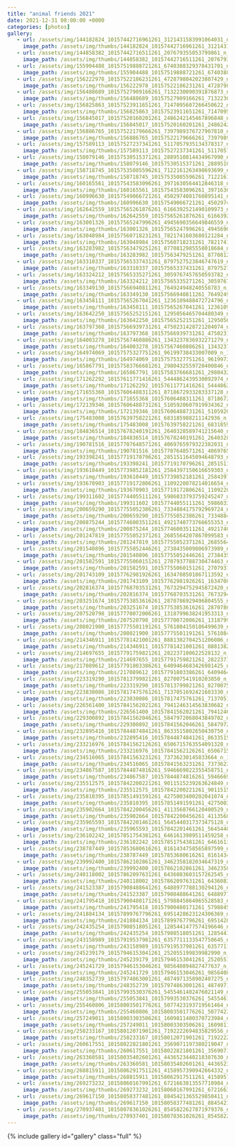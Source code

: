 ```yaml
---
title: "animal friends 2021"
date: 2021-12-31 08:00:00 +0000
categories: [photos]
gallery:
   - url: /assets/img/144182824_10157442716961261_3121431583991064031_n_10157442716941261.jpg
     image_path: /assets/img/thumbs/144182824_10157442716961261_3121431583991064031_n_10157442716941261.png
   - url: /assets/img/144858382_10157442716511261_207679355053799861_n_10157442716506261.jpg
     image_path: /assets/img/thumbs/144858382_10157442716511261_207679355053799861_n_10157442716506261.png
   - url: /assets/img/155904488_10157519888721261_6740388329378431701_n_10157519888716261.jpg
     image_path: /assets/img/thumbs/155904488_10157519888721261_6740388329378431701_n_10157519888716261.png
   - url: /assets/img/156222978_10157522186231261_4728798042023807429_n_10157522186226261.jpg
     image_path: /assets/img/thumbs/156222978_10157522186231261_4728798042023807429_n_10157522186226261.png
   - url: /assets/img/156488689_10157527909166261_7132230090391876873_n_10157527909161261.jpg
     image_path: /assets/img/thumbs/156488689_10157527909166261_7132230090391876873_n_10157527909161261.png
   - url: /assets/img/156825863_10157523911651261_7147095607266450622_n_10157523911646261.jpg
     image_path: /assets/img/thumbs/156825863_10157523911651261_7147095607266450622_n_10157523911646261.png
   - url: /assets/img/156845017_10157520160201261_2486242145467896848_n_10157520160196261.jpg
     image_path: /assets/img/thumbs/156845017_10157520160201261_2486242145467896848_n_10157520160196261.png
   - url: /assets/img/156886765_10157522179666261_7397989376727907810_n_10157522179656261.jpg
     image_path: /assets/img/thumbs/156886765_10157522179666261_7397989376727907810_n_10157522179656261.png
   - url: /assets/img/157589113_10157527237341261_5117057935134378317_n_10157527237336261.jpg
     image_path: /assets/img/thumbs/157589113_10157527237341261_5117057935134378317_n_10157527237336261.png
   - url: /assets/img/158079146_10157530515371261_2889510814434967990_n_10157530515366261.jpg
     image_path: /assets/img/thumbs/158079146_10157530515371261_2889510814434967990_n_10157530515366261.png
   - url: /assets/img/158718745_10157535085596261_7122161263498693699_n_10157535085591261.jpg
     image_path: /assets/img/thumbs/158718745_10157535085596261_7122161263498693699_n_10157535085591261.png
   - url: /assets/img/160165561_10157543583096261_3971630564412846318_n_10157543583086261.jpg
     image_path: /assets/img/thumbs/160165561_10157543583096261_3971630564412846318_n_10157543583086261.png
   - url: /assets/img/160996630_10157549066721261_4502974081760895141_n_10157549066711261.jpg
     image_path: /assets/img/thumbs/160996630_10157549066721261_4502974081760895141_n_10157549066711261.png
   - url: /assets/img/162642559_10157565261876261_6166392521490109973_n_10157565261871261.jpg
     image_path: /assets/img/thumbs/162642559_10157565261876261_6166392521490109973_n_10157565261871261.png
   - url: /assets/img/163001326_10157565247996261_4945690356649846559_n_10157565247991261.jpg
     image_path: /assets/img/thumbs/163001326_10157565247996261_4945690356649846559_n_10157565247991261.png
   - url: /assets/img/163048984_10157560718231261_7821741603680121284_n_10157560718226261.jpg
     image_path: /assets/img/thumbs/163048984_10157560718231261_7821741603680121284_n_10157560718226261.png
   - url: /assets/img/163283982_10157563479251261_8770812985558018684_n_10157563479246261.jpg
     image_path: /assets/img/thumbs/163283982_10157563479251261_8770812985558018684_n_10157563479246261.png
   - url: /assets/img/163310337_10157565337431261_8797527523846747619_n_10157565337426261.jpg
     image_path: /assets/img/thumbs/163310337_10157565337431261_8797527523846747619_n_10157565337426261.png
   - url: /assets/img/163324212_10157565335271261_3059767457650593782_n_10157565335266261.jpg
     image_path: /assets/img/thumbs/163324212_10157565335271261_3059767457650593782_n_10157565335266261.png
   - url: /assets/img/163349130_10157566940811261_764924948240558783_n_10157566940806261.jpg
     image_path: /assets/img/thumbs/163349130_10157566940811261_764924948240558783_n_10157566940806261.png
   - url: /assets/img/163458111_10157565267041261_1236109488472724796_n_10157565267036261.jpg
     image_path: /assets/img/thumbs/163458111_10157565267041261_1236109488472724796_n_10157565267036261.png
   - url: /assets/img/163642250_10157565252151261_1295056465704480349_n_10157565252131261.jpg
     image_path: /assets/img/thumbs/163642250_10157565252151261_1295056465704480349_n_10157565252131261.png
   - url: /assets/img/163797368_10157566939731261_4750231428721204074_n_10157566939726261.jpg
     image_path: /assets/img/thumbs/163797368_10157566939731261_4750231428721204074_n_10157566939726261.png
   - url: /assets/img/164003278_10157567460886261_1343237836932271279_n_10157567460881261.jpg
     image_path: /assets/img/thumbs/164003278_10157567460886261_1343237836932271279_n_10157567460881261.png
   - url: /assets/img/164974069_10157575327751261_96199738433007009_n_10157575327746261.jpg
     image_path: /assets/img/thumbs/164974069_10157575327751261_96199738433007009_n_10157575327746261.png
   - url: /assets/img/165867791_10157583766681261_2980432559720400846_n_10157583766676261.jpg
     image_path: /assets/img/thumbs/165867791_10157583766681261_2980432559720400846_n_10157583766676261.png
   - url: /assets/img/171262292_10157611771416261_5444862439530092974_n_10157611771411261.jpg
     image_path: /assets/img/thumbs/171262292_10157611771416261_5444862439530092974_n_10157611771411261.png
   - url: /assets/img/171655368_10157606488311261_8718672933283337128_n_10157606488306261.jpg
     image_path: /assets/img/thumbs/171655368_10157606488311261_8718672933283337128_n_10157606488306261.png
   - url: /assets/img/172139346_10157606488731261_5105920607919934362_n_10157606488726261.jpg
     image_path: /assets/img/thumbs/172139346_10157606488731261_5105920607919934362_n_10157606488726261.png
   - url: /assets/img/175483008_10157639758221261_683185988211142936_n_10157639758216261.jpg
     image_path: /assets/img/thumbs/175483008_10157639758221261_683185988211142936_n_10157639758216261.png
   - url: /assets/img/184836514_10157678240191261_2640328589741215640_n_10157678240181261.jpg
     image_path: /assets/img/thumbs/184836514_10157678240191261_2640328589741215640_n_10157678240181261.png
   - url: /assets/img/190781516_10157707648571261_4069765979322382031_n_10157707648566261.jpg
     image_path: /assets/img/thumbs/190781516_10157707648571261_4069765979322382031_n_10157707648566261.png
   - url: /assets/img/193398241_10157719170796261_2851511645094648793_n_10157719170791261.jpg
     image_path: /assets/img/thumbs/193398241_10157719170796261_2851511645094648793_n_10157719170791261.png
   - url: /assets/img/193610449_10157739852181261_2584397150616659303_n_10157739852176261.jpg
     image_path: /assets/img/thumbs/193610449_10157739852181261_2584397150616659303_n_10157739852176261.png
   - url: /assets/img/193670903_10157719172806261_1109220078214016654_n_10157719172801261.jpg
     image_path: /assets/img/thumbs/193670903_10157719172806261_1109220078214016654_n_10157719172801261.png
   - url: /assets/img/199311602_10157744055111261_5986033793759245247_n_10157744055106261.jpg
     image_path: /assets/img/thumbs/199311602_10157744055111261_5986033793759245247_n_10157744055106261.png
   - url: /assets/img/200659290_10157755052386261_7334884175792969724_n_10157755052376261.jpg
     image_path: /assets/img/thumbs/200659290_10157755052386261_7334884175792969724_n_10157755052376261.png
   - url: /assets/img/200875244_10157746003511261_4921740773766655353_n_10157746003506261.jpg
     image_path: /assets/img/thumbs/200875244_10157746003511261_4921740773766655353_n_10157746003506261.png
   - url: /assets/img/201247819_10157755052371261_2685564207867099583_n_10157755052356261.jpg
     image_path: /assets/img/thumbs/201247819_10157755052371261_2685564207867099583_n_10157755052356261.png
   - url: /assets/img/201540896_10157755052446261_2738435009806973989_n_10157755052441261.jpg
     image_path: /assets/img/thumbs/201540896_10157755052446261_2738435009806973989_n_10157755052441261.png
   - url: /assets/img/201582591_10157755060151261_2707937788730474463_n_10157755060131261.jpg
     image_path: /assets/img/thumbs/201582591_10157755060151261_2707937788730474463_n_10157755060131261.png
   - url: /assets/img/201743109_10157762981926261_1634708501867113592_n_10157762981921261.jpg
     image_path: /assets/img/thumbs/201743109_10157762981926261_1634708501867113592_n_10157762981921261.png
   - url: /assets/img/202816374_10157768703531261_7673294752945872420_n_10157768703521261.jpg
     image_path: /assets/img/thumbs/202816374_10157768703531261_7673294752945872420_n_10157768703521261.png
   - url: /assets/img/203251674_10157753853616261_2870786929496804555_n_10157753853611261.jpg
     image_path: /assets/img/thumbs/203251674_10157753853616261_2870786929496804555_n_10157753853611261.png
   - url: /assets/img/207520798_10157770072006261_1318799638241953313_n_10157770072001261.jpg
     image_path: /assets/img/thumbs/207520798_10157770072006261_1318799638241953313_n_10157770072001261.png
   - url: /assets/img/208021900_10157775501191261_5761084150186499639_n_10157775501181261.jpg
     image_path: /assets/img/thumbs/208021900_10157775501191261_5761084150186499639_n_10157775501181261.png
   - url: /assets/img/214346911_10157781421001261_8881382704251206086_n_10157781420986261.jpg
     image_path: /assets/img/thumbs/214346911_10157781421001261_8881382704251206086_n_10157781420986261.png
   - url: /assets/img/214697655_10157791759821261_282237100622528132_n_10157791759816261.jpg
     image_path: /assets/img/thumbs/214697655_10157791759821261_282237100622528132_n_10157791759816261.png
   - url: /assets/img/217089612_10157791803386261_6409464683426981425_n_10157791803376261.jpg
     image_path: /assets/img/thumbs/217089612_10157791803386261_6409464683426981425_n_10157791803376261.png
   - url: /assets/img/223319290_10157813799821261_827007541910203850_n_10157813799806261.jpg
     image_path: /assets/img/thumbs/223319290_10157813799821261_827007541910203850_n_10157813799806261.png
   - url: /assets/img/223830086_10157817475761261_7137051692421603330_n_10157817475741261.jpg
     image_path: /assets/img/thumbs/223830086_10157817475761261_7137051692421603330_n_10157817475741261.png
   - url: /assets/img/226561400_10157841562021261_7941246314563830682_n_10157841562011261.jpg
     image_path: /assets/img/thumbs/226561400_10157841562021261_7941246314563830682_n_10157841562011261.png
   - url: /assets/img/229300892_10157841562046261_5847972068043849702_n_10157841562036261.jpg
     image_path: /assets/img/thumbs/229300892_10157841562046261_5847972068043849702_n_10157841562036261.png
   - url: /assets/img/232895416_10157844874841261_8633515802650430750_n_10157844874831261.jpg
     image_path: /assets/img/thumbs/232895416_10157844874841261_8633515802650430750_n_10157844874831261.png
   - url: /assets/img/233216976_10157841562126261_6506715763554091328_n_10157841562116261.jpg
     image_path: /assets/img/thumbs/233216976_10157841562126261_6506715763554091328_n_10157841562116261.png
   - url: /assets/img/234516065_10157841563231261_73736230145833664_n_10157841563211261.jpg
     image_path: /assets/img/thumbs/234516065_10157841563231261_73736230145833664_n_10157841563211261.png
   - url: /assets/img/234867587_10157844874816261_5946669822355458751_n_10157844874801261.jpg
     image_path: /assets/img/thumbs/234867587_10157844874816261_5946669822355458751_n_10157844874801261.png
   - url: /assets/img/235512575_10157842200221261_9011515239263624849_n_10157842200216261.jpg
     image_path: /assets/img/thumbs/235512575_10157842200221261_9011515239263624849_n_10157842200216261.png
   - url: /assets/img/235810395_10157851491591261_4275003400202041074_n_10157851491576261.jpg
     image_path: /assets/img/thumbs/235810395_10157851491591261_4275003400202041074_n_10157851491576261.png
   - url: /assets/img/235902664_10157842200456261_4113568766120400529_n_10157842200446261.jpg
     image_path: /assets/img/thumbs/235902664_10157842200456261_4113568766120400529_n_10157842200446261.png
   - url: /assets/img/235965593_10157842201461261_5645440317373475128_n_10157842201446261.jpg
     image_path: /assets/img/thumbs/235965593_10157842201461261_5645440317373475128_n_10157842201446261.png
   - url: /assets/img/236102242_10157851754381261_6461613909511459258_n_10157851754366261.jpg
     image_path: /assets/img/thumbs/236102242_10157851754381261_6461613909511459258_n_10157851754366261.png
   - url: /assets/img/238787449_10157853680616261_8161434758565897599_n_10157853680606261.jpg
     image_path: /assets/img/thumbs/238787449_10157853680616261_8161434758565897599_n_10157853680606261.png
   - url: /assets/img/239992400_10157862102861261_3462358182034647319_n_10157862102856261.jpg
     image_path: /assets/img/thumbs/239992400_10157862102861261_3462358182034647319_n_10157862102856261.png
   - url: /assets/img/240118002_10157862097631261_6436083603157262545_n_10157862097621261.jpg
     image_path: /assets/img/thumbs/240118002_10157862097631261_6436083603157262545_n_10157862097621261.png
   - url: /assets/img/241523387_10157908488641261_6488977788130294126_n_10157908488631261.jpg
     image_path: /assets/img/thumbs/241523387_10157908488641261_6488977788130294126_n_10157908488631261.png
   - url: /assets/img/241795418_10157900480171261_5798845864065528583_n_10157900480161261.jpg
     image_path: /assets/img/thumbs/241795418_10157900480171261_5798845864065528583_n_10157900480161261.png
   - url: /assets/img/241884134_10157899767796261_6951428623124306369_n_10157899767776261.jpg
     image_path: /assets/img/thumbs/241884134_10157899767796261_6951428623124306369_n_10157899767776261.png
   - url: /assets/img/242435254_10157908518051261_1285441477574196646_n_10157908518036261.jpg
     image_path: /assets/img/thumbs/242435254_10157908518051261_1285441477574196646_n_10157908518036261.png
   - url: /assets/img/243158989_10157919537981261_6357711133547750645_n_10157919537976261.jpg
     image_path: /assets/img/thumbs/243158989_10157919537981261_6357711133547750645_n_10157919537976261.png
   - url: /assets/img/245239179_10157946153041261_252055199839982990_n_10157946144716261.jpg
     image_path: /assets/img/thumbs/245239179_10157946153041261_252055199839982990_n_10157946144716261.png
   - url: /assets/img/245241729_10157946153046261_985640894827477637_n_10157946144726261.jpg
     image_path: /assets/img/thumbs/245241729_10157946153046261_985640894827477637_n_10157946144726261.png
   - url: /assets/img/248352739_10157974863001261_4874971358902407275_n_10157974863021261.jpg
     image_path: /assets/img/thumbs/248352739_10157974863001261_4874971358902407275_n_10157974863021261.png
   - url: /assets/img/255053841_10157993530376261_5455461402476021149_n_10157993530386261.jpg
     image_path: /assets/img/thumbs/255053841_10157993530376261_5455461402476021149_n_10157993530386261.png
   - url: /assets/img/255460806_10158003501776261_5077423193719561464_n_10158003501781261.jpg
     image_path: /assets/img/thumbs/255460806_10158003501776261_5077423193719561464_n_10158003501781261.png
   - url: /assets/img/257249011_10158003303506261_1609811400370723984_n_10158003303521261.jpg
     image_path: /assets/img/thumbs/257249011_10158003303506261_1609811400370723984_n_10158003303521261.png
   - url: /assets/img/258233167_10158012071901261_7192222694835829556_n_10158012071926261.jpg
     image_path: /assets/img/thumbs/258233167_10158012071901261_7192222694835829556_n_10158012071926261.png
   - url: /assets/img/260617551_10158022821801261_3569071197380219047_n_10158022820556261.jpg
     image_path: /assets/img/thumbs/260617551_10158022821801261_3569071197380219047_n_10158022820556261.png
   - url: /assets/img/263360581_10158035402601261_4436523440218387630_n_10158035402621261.jpg
     image_path: /assets/img/thumbs/263360581_10158035402601261_4436523440218387630_n_10158035402621261.png
   - url: /assets/img/268815911_10158062917511261_4158957390942664332_n_10158062917521261.jpg
     image_path: /assets/img/thumbs/268815911_10158062917511261_4158957390942664332_n_10158062917521261.png
   - url: /assets/img/269273232_10158060167991261_6721663813557710984_n_10158060167996261.jpg
     image_path: /assets/img/thumbs/269273232_10158060167991261_6721663813557710984_n_10158060167996261.png
   - url: /assets/img/269617150_10158058377481261_8845421365529850411_n_10158058377501261.jpg
     image_path: /assets/img/thumbs/269617150_10158058377481261_8845421365529850411_n_10158058377501261.png
   - url: /assets/img/270937401_10158078361026261_8545822627871979376_n_10158078361036261.jpg
     image_path: /assets/img/thumbs/270937401_10158078361026261_8545822627871979376_n_10158078361036261.png
---
```

{% include gallery id="gallery" class="full" %}